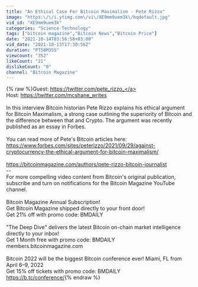 ```yaml
---
title: "An Ethical Case For Bitcoin Maximalism - Pete Rizzo"
image: "https:\/\/i.ytimg.com\/vi\/XE9mm9uem3k\/hqdefault.jpg"
vid_id: "XE9mm9uem3k"
categories: "Science-Technology"
tags: ["bitcoin magazine","Bitcoin News","Bitcoin Price"]
date: "2021-10-14T03:56:58+03:00"
vid_date: "2021-10-13T17:30:56Z"
duration: "PT58M35S"
viewcount: "352"
likeCount: "21"
dislikeCount: "0"
channel: "Bitcoin Magazine"
---
```

{% raw %}Guest: <a rel="nofollow" target="blank" href="https://twitter.com/pete_rizzo_">https://twitter.com/pete_rizzo_</a><br />Host: <a rel="nofollow" target="blank" href="https://twitter.com/mcshane_writes">https://twitter.com/mcshane_writes</a><br /><br />In this interview Bitcoin historian Pete Rizzo explains his ethical argument for Bitcoin Maximalism, a strong case outlining the superiority of Bitcoin and the difference between that and Crypto. The argument was recently published as an essay in Forbes. <br /><br />You can read more of Pete's Bitcoin articles here: <a rel="nofollow" target="blank" href="https://www.forbes.com/sites/peterizzo/2021/09/29/against-cryptocurrency-the-ethical-argument-for-bitcoin-maximalism/">https://www.forbes.com/sites/peterizzo/2021/09/29/against-cryptocurrency-the-ethical-argument-for-bitcoin-maximalism/</a><br /><br /><a rel="nofollow" target="blank" href="https://bitcoinmagazine.com/authors/pete-rizzo-bitcoin-journalist">https://bitcoinmagazine.com/authors/pete-rizzo-bitcoin-journalist</a><br />--<br />For more compelling video content from Bitcoin's original publication, subscribe and turn on notifications for the Bitcoin Magazine YouTube channel.<br /><br />Bitcoin Magazine Annual Subscription!<br />Get Bitcoin Magazine shipped directly to your front door!<br />Get 21% off with promo code: BMDAILY<br /><br />&quot;The Deep Dive&quot; delivers the latest Bitcoin on-chain market intelligence directly to your inbox!<br />Get 1 Month free with promo code: BMDAILY <br />members.bitcoinmagazine.com<br /><br />Bitcoin 2022 will be the biggest Bitcoin conference ever! Miami, FL from April 6–9, 2022<br />Get 15% off tickets with promo code: BMDAILY<br /><a rel="nofollow" target="blank" href="https://b.tc/conference/">https://b.tc/conference/</a>{% endraw %}
